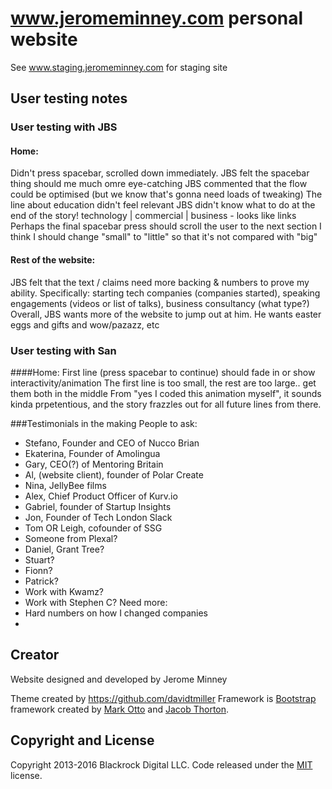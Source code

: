 # www.jeromeminney.com personal website
See www.staging.jeromeminney.com for staging site

## User testing notes

### User testing with JBS
#### Home:
  Didn't press spacebar, scrolled down immediately.
    JBS felt the spacebar thing should me much omre eye-catching
  JBS commented that the flow could be optimised (but we know that's gonna need loads of tweaking)
  The line about education didn't feel relevant
  JBS didn't know what to do at the end of the story!
    technology | commercial | business - looks like links
    Perhaps the final spacebar press should scroll the user to the next section
  I think I should change "small" to "little" so that it's not compared with "big"

#### Rest of the website:
  JBS felt that the text / claims need more backing & numbers to prove my ability. Specifically:
    starting tech companies (companies started), speaking engagements (videos or list of talks), business consultancy (what type?)
  Overall, JBS wants more of the website to jump out at him. He wants easter eggs and gifts and wow/pazazz, etc


### User testing with San
####Home:
  First line (press spacebar to continue) should fade in or show interactivity/animation
  The first line is too small, the rest are too large.. get them both in the middle
  From "yes I coded this animation myself", it sounds kinda prpetentious, and the story frazzles out for all future lines from there.

###Testimonials in the making
People to ask:
 - Stefano, Founder and CEO of Nucco Brian
 - Ekaterina, Founder of Amolingua
 - Gary, CEO(?) of Mentoring Britain
 - Al, (website client), founder of Polar Create
 - Nina, JellyBee films
 - Alex, Chief Product Officer of Kurv.io
 - Gabriel, founder of Startup Insights
 - Jon, Founder of Tech London Slack
 - Tom OR Leigh, cofounder of SSG
 - Someone from Plexal?
 - Daniel, Grant Tree?
 - Stuart?
 - Fionn?
 - Patrick?
 - Work with Kwamz?
 - Work with Stephen C?
Need more:
 - Hard numbers on how I changed companies
 -




## Creator
Website designed and developed by Jerome Minney

Theme created by https://github.com/davidtmiller
Framework is [Bootstrap](http://getbootstrap.com/) framework created by [Mark Otto](https://twitter.com/mdo) and [Jacob Thorton](https://twitter.com/fat).


## Copyright and License

Copyright 2013-2016 Blackrock Digital LLC. Code released under the [MIT](https://github.com/BlackrockDigital/startbootstrap-creative/blob/gh-pages/LICENSE) license.
